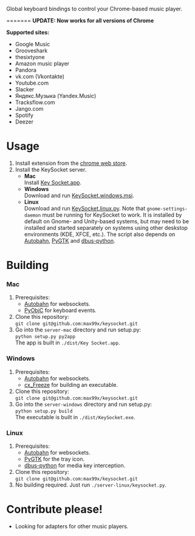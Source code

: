 Global keyboard bindings to control your Chrome-based music player.

=======
**UPDATE: Now works for all versions of Chrome**

**Supported sites:**
   * Google Music
   * Grooveshark
   * thesixtyone
   * Amazon music player
   * Pandora
   * vk.com (Vkontakte)
   * Youtube.com
   * Slacker
   * Яндекс.Музыка (Yandex.Music)
   * Tracksflow.com
   * Jango.com
   * Spotify
   * Deezer

# Usage

1. Install extension from the [chrome web store][crx].
2. Install the KeySocket server.
   * **Mac**  
     Install [Key Socket.app][dl-mac].
   * **Windows**  
     Download and run [KeySocket.windows.msi][dl-windows].
   * **Linux**  
     Download and run [KeySocket.linux.py][dl-linux].
     Note that `gnome-settings-daemon` must be running for KeySocket to work.
     It is installed by default on Gnome- and Unity-based systems, but may need
     to be installed and started separately on systems using other deskstop environments
     (KDE, XFCE, etc.). The script also depends on
     [Autobahn](https://github.com/oberstet/Autobahn/),
     [PyGTK](http://pypi.python.org/pypi/PyGTK) and 
     [dbus-python](https://pypi.python.org/pypi/dbus-python/).

# Building

### Mac

1. Prerequisites:
    * [Autobahn](https://github.com/oberstet/Autobahn/) for websockets.
    * [PyObjC](http://pyobjc.sourceforge.net) for keyboard events.
2. Clone this repository:  
   `git clone git@github.com:max99x/keysocket.git`
3. Go into the `server-mac` directory and run setup.py:  
   `python setup.py py2app`  
   The app is built in `./dist/Key Socket.app`.

### Windows

1. Prerequisites:
    * [Autobahn](https://github.com/oberstet/Autobahn/) for websockets.
    * [cx_Freeze](http://pypi.python.org/pypi/cx_Freeze) for building an executable.
2. Clone this repository:  
   `git clone git@github.com:max99x/keysocket.git`
3. Go into the `server-windows` directory and run setup.py:  
   `python setup.py build`  
   The executable is built in `./dist/KeySocket.exe`.

### Linux

1. Prerequisites:
    * [Autobahn](https://github.com/oberstet/Autobahn/) for websockets.
    * [PyGTK](http://pypi.python.org/pypi/PyGTK) for the tray icon.
    * [dbus-python](https://pypi.python.org/pypi/dbus-python/) for media key interception.
2. Clone this repository:  
   `git clone git@github.com:max99x/keysocket.git`
3. No building required. Just run `./server-linux/keysocket.py`.

# Contribute please!

* Looking for adapters for other music players.

[crx]: https://chrome.google.com/webstore/detail/fphfgdknbpakeedbaenojjdcdoajihik
[dl-mac]: https://github.com/max99x/keysocket/raw/master/downloads/KeySocket.mac.zip
[dl-windows]: https://github.com/max99x/keysocket/raw/master/downloads/KeySocket.windows.msi
[dl-linux]: https://github.com/max99x/keysocket/raw/master/downloads/KeySocket.linux.py
